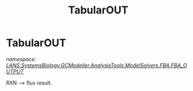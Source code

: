 ﻿---
title: TabularOUT
---

# TabularOUT
_namespace: [LANS.SystemsBiology.GCModeller.AnalysisTools.ModelSolvers.FBA.FBA_OUTPUT](N-LANS.SystemsBiology.GCModeller.AnalysisTools.ModelSolvers.FBA.FBA_OUTPUT.html)_

RXN --> flux result.




